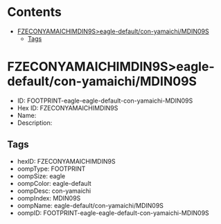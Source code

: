 



Contents
========

* [FZECONYAMAICHIMDIN9S>eagle-default/con-yamaichi/MDIN09S](#fzeconyamaichimdin9seagle-defaultcon-yamaichimdin09s)
	* [Tags](#tags)

# FZECONYAMAICHIMDIN9S>eagle-default/con-yamaichi/MDIN09S

- ID: FOOTPRINT-eagle-eagle-default-con-yamaichi-MDIN09S
- Hex ID: FZECONYAMAICHIMDIN9S
- Name: 
- Description: 

## Tags

- hexID: FZECONYAMAICHIMDIN9S
- oompType: FOOTPRINT
- oompSize: eagle
- oompColor: eagle-default
- oompDesc: con-yamaichi
- oompIndex: MDIN09S
- oompName: eagle-default/con-yamaichi/MDIN09S
- oompID: FOOTPRINT-eagle-eagle-default-con-yamaichi-MDIN09S
